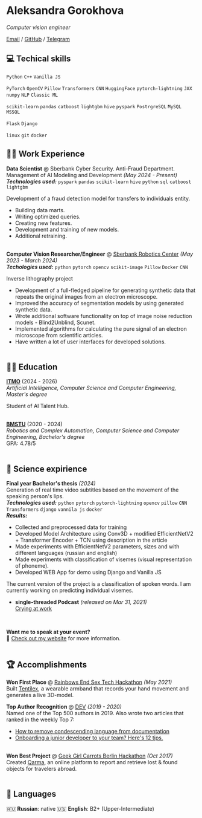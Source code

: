 # Aleksandra Gorokhova

_Computer vision engineer_ <br>

[Email](a.s.gorokhova@yandex.ru) / [GitHub](https://github.com/sadevans/) / [Telegram](https://t.me/sadevans)

## 💻 Techical skills
`Python` `C++` `Vanilla JS`

`PyTorch` `OpenCV` `Pillow` `Transformers` `CNN` `HuggingFace` `pytorch-lightning` `JAX` `numpy` `NLP` `Classic ML`

`scikit-learn` `pandas` `catboost` `lightgbm` `hive` `pyspark` `PostrgreSQL` `MySQL` `MSSQL`

`Flask` `Django`

`linux` `git` `docker`

## 👩‍💻 Work Experience

**Data Scientist** @ Sberbank Cyber Security. Anti-Fraud Department. Management of AI Modeling and Development _(May 2024 - Present)_ <br>
_**Technologies used:**_ `pyspark` `pandas` `scikit-learn` `hive` `python` `sql` `catboost` `lightgbm`

Development of a fraud detection model for transfers to individuals entity.
  - Building data marts.
  - Writing optimized queries.
  - Creating new features.
  - Development and training of new models. 
  - Additional retraining.
<br><br>

**Computer Vision Researcher/Engineer** @ [Sberbank Robotics Center](https://sberlabs.com/laboratories/tsentr-robototekhniki) _(May 2023 - March 2024)_ <br>
_**Techologies used:**_ `python` `pytorch` `opencv` `scikit-image` `Pillow` `Docker` `CNN`

Inverse lithography project
- Development of a full-fledged pipeline for generating synthetic data that repeats the original images from an electron microscope.
- Improved the accuracy of segmentation models by using generated synthetic data.
- Wrote additional software functionality on top of image noise reduction models - Blind2Unblind, Scunet.
- Implemented algorithms for calculating the pure signal of an electron microscope from scientific articles.
- Have written a lot of user interfaces for developed solutions.
<br><br>

## 👩‍🎓 Education

**[ITMO](https://ai.itmo.ru/)** (2024 - 2026) <br>
_Artificial Intelligence, Computer Science and Computer Engineering, Master's degree_ <br>

Student of AI Talent Hub.
<br><br>

**[BMSTU](https://bmstu.ru/chair/sistemy-avtomatizirovannogo-proektirovania)** (2020 - 2024) <br>
_Robotics and Complex Automation, Computer Science and Computer Engineering, Bachelor's degree_ <br>
GPA: 4.78/5
<br><br>

    
## 🧬 Science expirience
**Final year Bachelor's thesis** _(2024)_<br>
Generation of real time video subtitles based on the movement of the speaking person's lips.<br>
_**Technologies used:**_ `python` `pytorch` `pytorch-lightning` `opencv` `pillow` `CNN` `Transformers` `django` `vannila js` `docker`<br>
_**Results:**_
- Collected and preprocessed data for training
- Developed Model Architecture using Conv3D + modified EfficientNetV2 + Transformer Encoder + TCN using description in the article
- Made experiments with EfficientNetV2 parameters, sizes and with different languages (russian and english)
- Made experiments with classification of visemes (visual representation of phoneme).
- Developed WEB App for demo using Django and Vanilla JS

The current version of the project is a classification of spoken words. I am currently working on predicting individual visemes.
<br>

- **single-threaded Podcast** _(released on Mar 31, 2021)_
<br>[Crying at work](https://anchor.fm/single-threaded/episodes/Carolyn-Stransky-on-Crying-at-Work-etu7hj)<br>
<br>

**Want me to speak at your event?**
<br>💖 [Check out my website](https://workwithcarolyn.com/speaking) for more information.
<br><br>
  
## 🏆 Accomplishments

**Won First Place** @ [Rainbows End Sex Tech Hackathon](https://hack.touchyfeely.tech/) _(May 2021)_ <br>
Built [Tentilex](https://workwithcarolyn.com/blog/tentilex), a wearable armband that records your hand movement and generates a live 3D-model. 

**Top Author Recognition** @ [DEV](https://dev.to/) _(2019 - 2020)_ <br>
Named one of the Top 500 authors in 2019. Also wrote two articles that ranked in the weekly Top 7:
  - [How to remove condescending language from documentation](https://dev.to/meeshkan/how-to-remove-condescending-language-from-documentation-4a5p)
  - [Onboarding a junior developer to your team? Here's 12 tips.](https://dev.to/carolstran/onboarding-a-junior-developer-to-your-team-here-s-12-tips-4g3a)
<br><br>

**Won Best Project** @ [Geek Girl Carrots Berlin Hackathon](http://www.hacklikeagirl.co/) _(Oct 2017)_<br>
Created [Qarma](https://github.com/lcorr8/qarma), an online platform to report and retrieve lost & found objects for travelers abroad.
<br><br>

## 💬 Languages

🇷🇺 **Russian**: native
🇺🇸 **English**: B2+ (Upper-Intermediate) <br>
<br><br>
